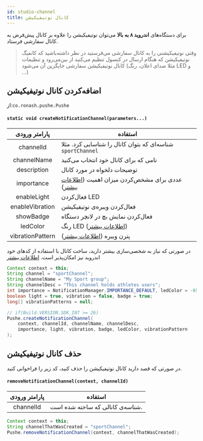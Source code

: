 ```yaml
---
id: studio-channel
title: کانال نوتیفیکیشن
---
```


برای دستگاه‌های **اندروید ۸ به بالا** می‌توان نوتیفیکیشن را علاوه بر کانال پیش‌فرض به کانال سفارشی فرستاد.

> وقتی نوتیفیکیشنی را به کانال سفارشی می‌فرستید در نظر داشته‌باشید که کانفیگ نوتیفیکیشن که هنگام ارسال در کنسول تنظیم می‌کنید از بین‌می‌رود و تنظیمات کانال نوتیفیکیشن سفارشی جایگزین آن می‌شود (مثلا صدای اعلان، رنگ LED و ...)

## اضافه‌کردن کانال نوتیفیکیشن
از:‌`co.ronash.pushe.Pushe`


<div dir='ltr'>

#### `static void createNotificationChannel(parameters...)`

</div>

|پارامتر ورودی|استفاده|
|:--:|--|
|channelId| شناسه‌ای که بتوان کانال را شناسایی کرد. مثلا `sportChannel`|
|channelName|نامی که برای کانال خود انتخاب می‌کنید|
|description|توضیحات دلخواه در مورد کانال|
|importance|عددی برای مشخص‌کردن میزان اهمیت ([اطلاعات بیشتر](https://developer.android.com/training/notify-user/channels#importance))|
|enableLight|فعال‌کردن LED|
|enableVibration|فعال‌کردن ویبره‌ی نوتیفیکیشن|
|showBadge|فعال‌کردن نمایش بچ در لانچر دستگاه|
|ledColor|رنگ LED ([اطلاعات بیشتر](https://developer.android.com/reference/android/app/NotificationChannel.html#setLightColor(int)))|
|vibrationPattern|پترن ویبره ([اطلاعات بیشتر](https://developer.android.com/reference/android/app/NotificationChannel.html#setVibrationPattern(long[])))|

در صورتی که نیاز به شخصی‌سازی بیشتر دارید، ساخت کانال با استفاده از کدهای خود اندروید نیز امکان‌پذیر است. [اطلاعات بیشتر](https://developer.android.com/training/notify-user/channels)

```java
Context context = this;
String channel = "sportChannel";
String channelName = "My Sport group";
String channelDesc = "This channel holds athletes users";
int importance = NotificationManager.IMPORTANCE_DEFAULT, ledColor = -65536;
boolean light = true, vibration = false, badge = true;
long[] vibrationPatterns = null;

// if(Build.VERSION.SDK_INT >= 26)
Pushe.createNotificationChannel(
    context, channelId, channelName, channelDesc,
    importance, light, vibration, badge, ledColor, vibrationPattern
);
```

## حذف کانال نوتیفیکیشن

در صورتی که قصد دارید کانال نوتیفیکیشن را حذف کنید، کد زیر را فراخوانی کنید.

<div dir='ltr'>

#### `removeNotificationChannel(context, channelId)`

</div>

|پارامتر ورودی|استفاده|
|:--:|--|
|channelId|شناسه‌ی کانالی که ساخته شده است.|

```java
Context context = this;
String channelThatWasCreated = "sportChannel";
Pushe.removeNotificationChannel(context, channelThatWasCreated);
```